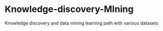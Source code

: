 # Knowledge-discovery-MIning
Knowledge discovery and data mining learning path with various datasets

